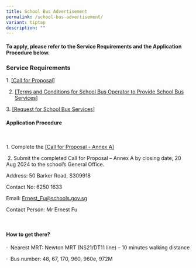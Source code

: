 ```yaml
---
title: School Bus Advertisement
permalink: /school-bus-advertisement/
variant: tiptap
description: ""
---
```

<h4></h4>
<h4><strong>To apply, please refer to the Service Requirements and the Application Procedure below. </strong>&nbsp;</h4>
<h3><strong>Service Requirements</strong></h3>
<p>1.&nbsp;<a href="/files/Call_for_Proposals__For_Single_Bus_Service__ACS__Pri_.pdf" rel="noopener noreferrer nofollow" target="_blank">[Call for Proposal]</a>
</p>
<ol start="2" data-tight="true" class="tight">
<li>
<p><a href="/files/Advertisement/T_C__for_School_Bus_Operator_to_Provide_School_Bus_Services.pdf" rel="noopener noreferrer nofollow" target="_blank">[Terms and Conditions for School Bus Operator to Provide School Bus Services]</a>
</p>
</li>
</ol>
<p>3.&nbsp;<a href="/files/Advertisement/Request_for_School_Bus_Services.pdf" rel="noopener noreferrer nofollow" target="_blank">[Request for School Bus Services]</a>
</p>
<h4><strong>Application Procedure</strong></h4>
<p>&nbsp;</p>
<p>1. Complete the <a href="/files/Advertisement/Call_for_Proposal_Annex_A_Information_Required__from_Vendor.pdf" rel="noopener noreferrer nofollow" target="_blank">[Call for Proposal - Annex A]</a>
</p>
<p>&nbsp;2. Submit the completed Call for Proposal – Annex A by closing date,
20 Aug 2024 to the school’s General Office.</p>
<p>Address: 50 Barker Road, S309918</p>
<p>Contact No: 6250 1633</p>
<p>Email: <a href="mailto:Ernest_Fu@schools.gov.sg" rel="noopener noreferrer nofollow" target="_blank">Ernest_Fu@schools.gov.sg</a>
</p>
<p>Contact Person: Mr Ernest Fu</p>
<p>&nbsp;</p>
<h4><strong>How to get there?</strong></h4>
<p>·&nbsp;&nbsp;Nearest MRT: Newton MRT (NS21/DT11 line) – 10 minutes walking
distance</p>
<p>·&nbsp;&nbsp;Bus number: 48, 67, 170, 960, 960e, 972M</p>
